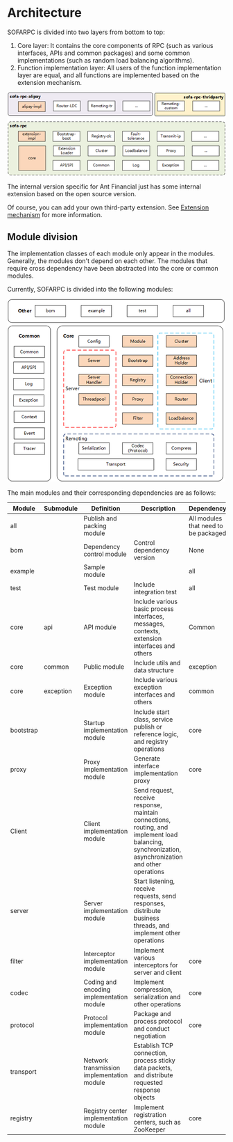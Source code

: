 # Architecture

SOFARPC is divided into two layers from bottom to top:

1. Core layer: It contains the core components of RPC (such as various interfaces, APIs and common packages) and some common implementations (such as random load balancing algorithms).
2. Function implementation layer: All users of the function implementation layer are equal, and all functions are implemented based on the extension mechanism.

![[Architect]()](./resources/dg_1.png)

The internal version specific for Ant Financial just has some internal extension based on the open source version.

Of course, you can add your own third-party extension. See [Extension mechanism](./Extension-Loader) for more information.

## Module division

The implementation classes of each module only appear in the modules. Generally, the modules don't depend on each other. The modules that require cross dependency have been abstracted into the core or common modules.

Currently, SOFARPC is divided into the following modules:

![[module division]()](./resources/dg_2.png)

The main modules and their corresponding dependencies are as follows:

Module|Submodule|Definition|Description|Dependency
-------|-------|-----|-----|-----
all | | Publish and packing module| |All modules that need to be packaged
bom | |Dependency control module |Control dependency version| None
example | | Sample module | |all
test | | Test module | Include integration test | all
core | api | API module | Include various basic process interfaces, messages, contexts, extension interfaces and others | Common
core |common | Public module |Include utils and data structure | exception
core |exception|Exception module | Include various exception interfaces and others | common
bootstrap| |Startup implementation module |Include start class, service publish or reference logic, and registry operations | core
proxy | | Proxy implementation module | Generate interface implementation proxy| core
Client | | Client implementation module | Send request, receive response, maintain connections, routing, and implement load balancing, synchronization, asynchronization and other operations |
server | | Server implementation module | Start listening, receive requests, send responses, distribute business threads, and implement other operations |
filter | | Interceptor implementation module |Implement various interceptors for server and client | core
codec | | Coding and encoding implementation module | Implement compression, serialization and other operations | core
protocol | | Protocol implementation module | Package and process protocol and conduct negotiation | core
transport| |Network transmission implementation module | Establish TCP connection, process sticky data packets, and distribute requested response objects |
registry | |Registry center implementation module|Implement registration centers, such as ZooKeeper | core
